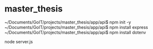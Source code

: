 # master_thesis

~/Documents/GoIT/projects/master_thesis/app/api$ npm init -y
~/Documents/GoIT/projects/master_thesis/app/api$ npm install express
~/Documents/GoIT/projects/master_thesis/app/api$ npm install dotenv

node server.js
